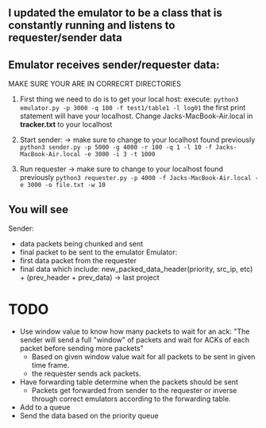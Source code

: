 ## I updated the emulator to be a class that is constantly running and listens to requester/sender data

## Emulator receives sender/requester data:
MAKE SURE YOUR ARE IN CORRECRT DIRECTORIES

1. First thing we need to do is to get your local host:
execute: 
```python3 emulator.py -p 3000 -q 100 -f test1/table1 -l log01```
the first print statement will have your localhost. Change Jacks-MacBook-Air.local in **tracker.txt** to your localhost

2. Start sender: -> make sure to change to your localhost found previously
```python3 sender.py -p 5000 -g 4000 -r 100 -q 1 -l 10 -f Jacks-MacBook-Air.local -e 3000 -i 3 -t 1000```

3. Run requester -> make sure to change to your localhost found previously
```python3 requester.py -p 4000 -f Jacks-MacBook-Air.local -e 3000 -o file.txt -w 10```

## You will see
Sender:
- data packets being chunked and sent
- final packet to be sent to the emulator
Emulator:
- first data packet from the requester
- final data which include:  new_packed_data_header(priority, src_ip, etc) + (prev_header + prev_data) -> last project

# TODO
- Use window value to know how many packets to wait for an ack: "The sender will send a full "window" of packets and wait for ACKs of each packet before sending more packets"
  - Based on given window value wait for all packets to be sent in given time frame.
  - the requester sends ack packets.
- Have forwarding table determine when the packets should be sent
  - Packets get forwarded from sender to the requester or inverse through correct emulators according to the forwarding table.
- Add to a queue
- Send the data based on the priority queue

